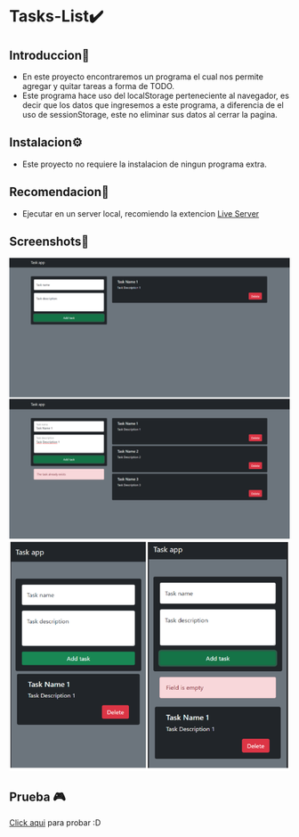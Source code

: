# Tasks-List✔️

## Introduccion🧠

- En este proyecto encontraremos un programa el cual nos permite agregar y quitar tareas a forma de TODO.
- Este programa hace uso del localStorage perteneciente al navegador, es decir que los datos que ingresemos a este programa, a diferencia de el uso de sessionStorage, este no eliminar sus datos al cerrar la pagina.

## Instalacion⚙️

- Este proyecto no requiere la instalacion de ningun programa extra.

## Recomendacion👾

- Ejecutar en un server local, recomiendo la extencion [Live Server](https://marketplace.visualstudio.com/items?itemName=ritwickdey.LiveServer)

## Screenshots📸

![Screenshot](Screenshot-Task-List.png)
![Screenshot](Screenshot-Task-List-1.png)
![Screenshot](Screenshot-Task-List-Mobile.png)


## Prueba 🎮

[Click aqui](https://juan-chapur.github.io/Tasks-List/) para probar :D
